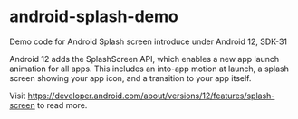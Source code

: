 # android-splash-demo
Demo code for Android Splash screen introduce under Android 12, SDK-31

Android 12 adds the SplashScreen API, which enables a new app launch animation for all apps. This includes an into-app motion at launch, a splash screen showing your app icon, and a transition to your app itself.

Visit https://developer.android.com/about/versions/12/features/splash-screen to read more.